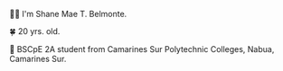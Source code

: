 👩‍💻 I'm Shane Mae T. Belmonte.

🍀 20 yrs. old.

🏫 BSCpE 2A student from Camarines Sur Polytechnic Colleges, Nabua, Camarines Sur.
